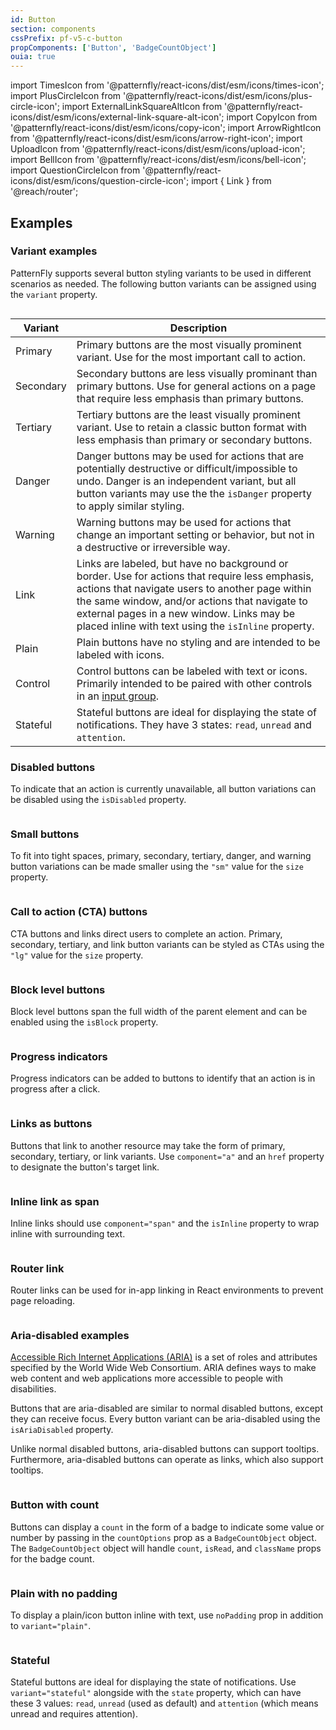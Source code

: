 ```yaml
---
id: Button
section: components
cssPrefix: pf-v5-c-button
propComponents: ['Button', 'BadgeCountObject']
ouia: true
---
```


import TimesIcon from '@patternfly/react-icons/dist/esm/icons/times-icon';
import PlusCircleIcon from '@patternfly/react-icons/dist/esm/icons/plus-circle-icon';
import ExternalLinkSquareAltIcon from '@patternfly/react-icons/dist/esm/icons/external-link-square-alt-icon';
import CopyIcon from '@patternfly/react-icons/dist/esm/icons/copy-icon';
import ArrowRightIcon from '@patternfly/react-icons/dist/esm/icons/arrow-right-icon';
import UploadIcon from '@patternfly/react-icons/dist/esm/icons/upload-icon';
import BellIcon from '@patternfly/react-icons/dist/esm/icons/bell-icon';
import QuestionCircleIcon from '@patternfly/react-icons/dist/esm/icons/question-circle-icon';
import { Link } from '@reach/router';

## Examples

### Variant examples

PatternFly supports several button styling variants to be used in different scenarios as needed. The following button variants can be assigned using the `variant` property.

```ts file="./ButtonVariations.tsx"
```

| Variant | Description|
| --- | ---|
| Primary | Primary buttons are the most visually prominent variant. Use for the most important call to action.|
| Secondary | Secondary buttons are less visually prominant than primary buttons. Use for general actions on a page that require less emphasis than primary buttons. |
| Tertiary | Tertiary buttons are the least visually prominent variant. Use to retain a classic button format with less emphasis than primary or secondary buttons.  |
| Danger | Danger buttons may be used for actions that are potentially destructive or difficult/impossible to undo. Danger is an independent variant, but all button variants may use the the `isDanger` property to apply similar styling. |
| Warning | Warning buttons may be used for actions that change an important setting or behavior, but not in a destructive or irreversible way. |
| Link | Links are labeled, but have no background or border. Use for actions that require less emphasis, actions that navigate users to another page within the same window, and/or actions that navigate to external pages in a new window. Links may be placed inline with text using the `isInline` property.|
| Plain | Plain buttons have no styling and are intended to be labeled with icons. |
| Control | Control buttons can be labeled with text or icons. Primarily intended to be paired with other controls in an [input group](/components/input-group). |
| Stateful | Stateful buttons are ideal for displaying the state of notifications. They have 3 states: `read`, `unread` and `attention`.

### Disabled buttons

To indicate that an action is currently unavailable, all button variations can be disabled using the `isDisabled` property.

```ts file="./ButtonDisabled.tsx"
```

### Small buttons

To fit into tight spaces, primary, secondary, tertiary, danger, and warning button variations can be made smaller using the `"sm"` value for the `size` property.

```ts file="./ButtonSmall.tsx"
```

### Call to action (CTA) buttons

CTA buttons and links direct users to complete an action. Primary, secondary, tertiary, and link button variants can be styled as CTAs using the `"lg"` value for the `size` property. 

```ts file="./ButtonCallToAction.tsx"
```

### Block level buttons

Block level buttons span the full width of the parent element and can be enabled using the `isBlock` property.

```ts file="./ButtonBlock.tsx"
```

### Progress indicators

Progress indicators can be added to buttons to identify that an action is in progress after a click. 

```ts file="./ButtonProgress.tsx"
```

### Links as buttons

Buttons that link to another resource may take the form of primary, secondary, tertiary, or link variants. Use `component="a"` and an `href` property to designate the button's target link.

```ts file="./ButtonLinks.tsx"
```

### Inline link as span

Inline links should use `component="span"` and the `isInline` property to wrap inline with surrounding text.

```ts file="./ButtonInlineSpanLink.tsx"
```

### Router link

Router links can be used for in-app linking in React environments to prevent page reloading.

```ts file="./ButtonRouterLink.tsx"
```

### Aria-disabled examples

[Accessible Rich Internet Applications (ARIA)](https://www.w3.org/WAI/standards-guidelines/aria/) is a set of roles and attributes specified by the World Wide Web Consortium. ARIA defines ways to make web content and web applications more accessible to people with disabilities.

Buttons that are aria-disabled are similar to normal disabled buttons, except they can receive focus. Every button variant can be aria-disabled using the `isAriaDisabled` property.

Unlike normal disabled buttons, aria-disabled buttons can support tooltips. Furthermore, aria-disabled buttons can operate as links, which also support tooltips.

```ts file="./ButtonAriaDisabled.tsx"
```

### Button with count

Buttons can display a `count` in the form of a badge to indicate some value or number by passing in the `countOptions` prop as a `BadgeCountObject` object. The `BadgeCountObject` object will handle `count`, `isRead`, and `className` props for the badge count.

```ts file="./ButtonWithCount.tsx" isBeta
```

### Plain with no padding

To display a plain/icon button inline with text, use `noPadding` prop in addition to `variant="plain"`.

```ts file="./ButtonPlainNoPadding.tsx"
```

### Stateful

Stateful buttons are ideal for displaying the state of notifications. Use `variant="stateful"` alongside with the `state` property, which can have these 3 values: `read`, `unread` (used as default) and `attention` (which means unread and requires attention).

```ts file="./ButtonStateful.tsx"
```

